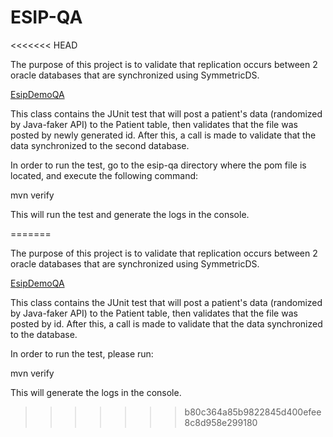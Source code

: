 # ESIP-QA 
<<<<<<< HEAD

The purpose of this project is to validate that replication occurs between 2 oracle databases that are synchronized 
using SymmetricDS.  

<u>EsipDemoQA</u> 

This class contains the JUnit test that will post a patient's data (randomized by Java-faker API) to the 
Patient table, then validates that the file was posted by newly generated id.  After this, a call is made to validate
that the data synchronized to the second database.  

In order to run the test, go to the esip-qa directory where the pom file is located, and execute the following command: 

mvn verify

This will run the test and generate the logs in the console.  






=======

The purpose of this project is to validate that replication occurs between 2 oracle databases that are synchronized 
using SymmetricDS.  

<u>EsipDemoQA</u> 

This class contains the JUnit test that will post a patient's data (randomized by Java-faker API) to the 
Patient table, then validates that the file was posted by id.  After this, a call is made to validate
that the data synchronized to the database.  

In order to run the test, please run: 

mvn verify

This will generate the logs in the console.  
>>>>>>> b80c364a85b9822845d400efee8c8d958e299180

